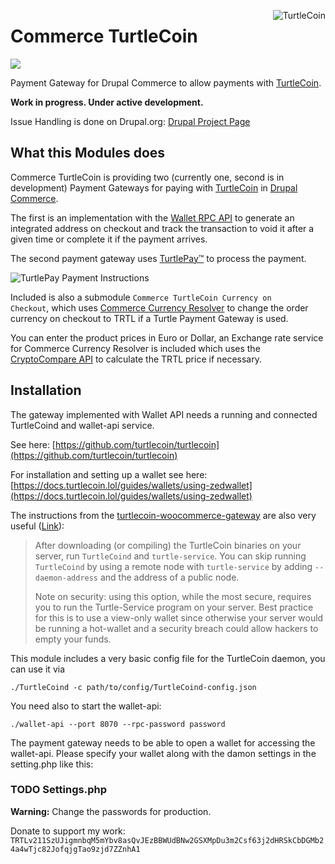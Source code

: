 [<img align="right" alt="TurtleCoin" src="https://raw.githubusercontent.com/turtlecoin/brand/master/logo/web/stacked/turtlecoin_stacked_color%402x.png">](https://turtlecoin.lol)

# Commerce TurtleCoin
[<img src="https://badge.turtlepay.io/">](https://turtlepay.io)

Payment Gateway for Drupal Commerce to allow payments with
[TurtleCoin](https://turtlecoin.lol).

**Work in progress. Under active development.**

Issue Handling is done on Drupal.org:
[Drupal Project Page](https://www.drupal.org/sandbox/daveiano/3029539)

## What this Modules does

Commerce TurtleCoin is providing two (currently one, second is in development)
Payment Gateways for paying with [TurtleCoin](https://turtlecoin.lol) in
[Drupal Commerce](https://www.drupal.org/project/commerce).

The first is an implementation with the
[Wallet RPC API](https://api-docs.turtlecoin.lol/?php#wallet-rpc-api)
to generate an integrated address on checkout and track the transaction
to void it after a given time or complete it if the payment arrives.

The second payment gateway uses [TurtlePay™](https://turtlepay.io/)
to process the payment.

<img align="center" alt="TurtlePay Payment Instructions" src="https://www.drupal.org/files/project-images/turtlepay-themed-payment-instructions.png">

Included is also a submodule <code>Commerce TurtleCoin Currency on Checkout</code>, which uses <a href="https://www.drupal.org/project/commerce_currency_resolver">Commerce Currency Resolver</a> to change the order currency on checkout to TRTL if a Turtle Payment Gateway is used.

You can enter the product prices in Euro or Dollar, an Exchange rate service for Commerce Currency Resolver is included which uses the <a href="https://min-api.cryptocompare.com/">CryptoCompare API</a> to calculate the TRTL price if necessary.

## Installation

The gateway implemented with Wallet API needs a running and connected
TurtleCoind and wallet-api service.

See here:
[https://github.com/turtlecoin/turtlecoin](https://github.com/turtlecoin/turtlecoin)

For installation and setting up a wallet see here:
[https://docs.turtlecoin.lol/guides/wallets/using-zedwallet](https://docs.turtlecoin.lol/guides/wallets/using-zedwallet)

The instructions from the
<a href="https://github.com/turtlecoin/turtlecoin-woocommerce-gateway#set-up-turtlecoin-daemon-and-turtle-service">
turtlecoin-woocommerce-gateway</a> are also very useful
([Link](https://github.com/turtlecoin/turtlecoin-woocommerce-gateway#set-up-turtlecoin-daemon-and-turtle-service)):

<blockquote>After downloading (or compiling) the TurtleCoin binaries on your
server, run <code>TurtleCoind</code> and <code>turtle-service</code>.
You can skip running <code>TurtleCoind</code> by using a remote node
with <code>turtle-service</code> by adding <code>--daemon-address</code>
and the address of a public node.

Note on security: using this option, while the most secure, requires you to run
the Turtle-Service program on your server. Best practice for this is to use a
view-only wallet since otherwise your server would be running a hot-wallet and
a security breach could allow hackers to empty your funds.</blockquote>
</blockquote>

This module includes a very basic config file for the TurtleCoin daemon,
you can use it via

`./TurtleCoind -c path/to/config/TurtleCoind-config.json`

You need also to start the wallet-api:

`./wallet-api --port 8070 --rpc-password password`

The payment gateway needs to be able to open a wallet for accessing the
wallet-api. Please specify your wallet along with the damon settings in the
setting.php like this:

### TODO Settings.php

**Warning:** Change the passwords for production.

Donate to support my work:
`TRTLv211SzUJigmnbqM5mYbv8asQvJEzBBWUdBNw2GSXMpDu3m2Csf63j2dHRSkCbDGMb24a4wTjc82JofqjgTao9zjd7ZZnhA1`
